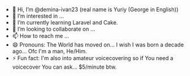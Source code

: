 - 👋 Hi, I’m @demina-ivan23 (real name is Yuriy (George in English))
- 👀 I’m interested in ...
- 🌱 I’m currently learning Laravel and Cake.
- 💞️ I’m looking to collaborate on ...
- 📫 How to reach me ...
- 😄 Pronouns: The World has moved on... I wish I was born a decade ago... Ofc I'm a man, He/Him.
- ⚡ Fun fact: I'm also into amateur voicecovering so if You need a voicecover You can ask... $5/minute btw.

<!---
demina-ivan23/demina-ivan23 is a ✨ special ✨ repository because its `README.md` (this file) appears on your GitHub profile.
You can click the Preview link to take a look at your changes.
--->
